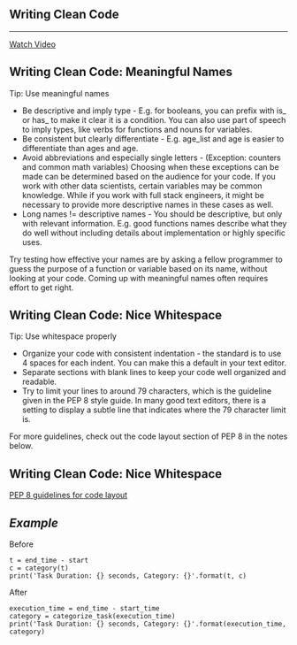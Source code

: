Writing Clean Code
---
---

[Watch Video](https://www.youtube.com/watch?v=wNaiahWCwkQ)

Writing Clean Code: Meaningful Names
---
>
Tip: Use meaningful names
* Be descriptive and imply type - E.g. for booleans, you can prefix with is_ or has_ to make it clear it is a condition. You can also use part of speech to imply types, like verbs for functions and nouns for variables.
* Be consistent but clearly differentiate - E.g. age_list and age is easier to differentiate than ages and age.
* Avoid abbreviations and especially single letters - (Exception: counters and common math variables) Choosing when these exceptions can be made can be determined based on the audience for your code. If you work with other data scientists, certain variables may be common knowledge. While if you work with full stack engineers, it might be necessary to provide more descriptive names in these cases as well.
* Long names != descriptive names - You should be descriptive, but only with relevant information. E.g. good functions names describe what they do well without including details about implementation or highly specific uses.

Try testing how effective your names are by asking a fellow programmer to guess the purpose of a function or variable based on its name, without looking at your code. Coming up with meaningful names often requires effort to get right.

Writing Clean Code: Nice Whitespace
---
>
Tip: Use whitespace properly
* Organize your code with consistent indentation - the standard is to use 4 spaces for each indent. You can make this a default in your text editor.
* Separate sections with blank lines to keep your code well organized and readable.
* Try to limit your lines to around 79 characters, which is the guideline given in the PEP 8 style guide. In many good text editors, there is a setting to display a subtle line that indicates where the 79 character limit is.

For more guidelines, check out the code layout section of PEP 8 in the notes below.

Writing Clean Code: Nice Whitespace
---
[PEP 8 guidelines for code layout](https://www.python.org/dev/peps/pep-0008/?#code-lay-out)

*Example*
---

Before

```
t = end_time - start
c = category(t)
print('Task Duration: {} seconds, Category: {}'.format(t, c)
```

After

```
execution_time = end_time - start_time
category = categorize_task(execution_time)
print('Task Duration: {} seconds, Category: {}'.format(execution_time, category)
```
